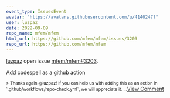 ```yaml
---
event_type: IssuesEvent
avatar: "https://avatars.githubusercontent.com/u/4140247?"
user: luzpaz
date: 2022-09-09
repo_name: mfem/mfem
html_url: https://github.com/mfem/mfem/issues/3203
repo_url: https://github.com/mfem/mfem
---
```


<a href='https://github.com/luzpaz' target='_blank'>luzpaz</a> open issue <a href='https://github.com/mfem/mfem/issues/3203' target='_blank'>mfem/mfem#3203</a>.

<p>Add codespell as a github action</p><small>> Thanks again @luzpaz! If you can help us with adding this as an action in `.github/workflows/repo-check.yml`, we will appreciate it....</small><a href='https://github.com/mfem/mfem/issues/3203' target='_blank'>View Comment</a>